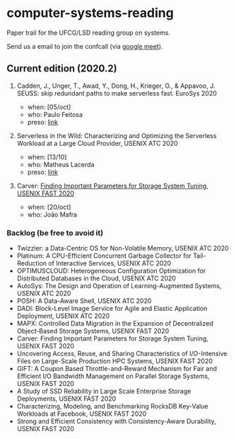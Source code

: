 # computer-systems-reading

Paper trail for the UFCG/LSD reading group on systems.

Send us a email to join the confcall (via [google meet](https://meet.google.com/vfd-deni-pbn)).

## Current edition (2020.2)

1. Cadden, J., Unger, T., Awad, Y., Dong, H., Krieger, O., & Appavoo, J. SEUSS: skip redundant paths to make serverless fast. EuroSys 2020
    * when: [05/oct]
    * who: Paulo Feitosa
    * preso: [link](https://docs.google.com/presentation/d/1jOMqBlnAhanPUS4p4aVZurtxKrPcRTlUp4fr8KiPmIY/edit?usp=sharing)
  
2. Serverless in the Wild: Characterizing and Optimizing the Serverless Workload at a Large Cloud Provider, USENIX ATC 2020
   * when: [13/10]
   * who: Matheus Lacerda
   * preso: [link](https://docs.google.com/presentation/d/18sibzPwl1Iosv_neIflPs9VEi8WP6dK4GzY1amzRvn4/edit?usp=sharing)

3. Carver: [Finding Important Parameters for Storage System Tuning, USENIX FAST 2020](https://www.usenix.org/conference/fast20/presentation/cao-zhen)
   * when: [20/oct]
   * who: João Mafra

### Backlog (be free to avoid it)

* Twizzler: a Data-Centric OS for Non-Volatile Memory, USENIX ATC 2020
* Platinum: A CPU-Efficient Concurrent Garbage Collector for Tail-Reduction of Interactive Services, USENIX ATC 2020
* OPTIMUSCLOUD: Heterogeneous Configuration Optimization for Distributed Databases in the Cloud, USENIX ATC 2020
* AutoSys: The Design and Operation of Learning-Augmented Systems, USENIX ATC 2020
* POSH: A Data-Aware Shell, USENIX ATC 2020
* DADI: Block-Level Image Service for Agile and Elastic Application Deployment, USENIX ATC 2020
* MAPX: Controlled Data Migration in the Expansion of Decentralized Object-Based Storage Systems, USENIX FAST 2020
* Carver: Finding Important Parameters for Storage System Tuning, USENIX FAST 2020
* Uncovering Access, Reuse, and Sharing Characteristics of I/O-Intensive Files on Large-Scale Production HPC Systems, USENIX FAST 2020
* GIFT: A Coupon Based Throttle-and-Reward Mechanism for Fair and Efficient I/O Bandwidth Management on Parallel Storage Systems, USENIX FAST 2020
* A Study of SSD Reliability in Large Scale Enterprise Storage Deployments, USENIX FAST 2020
* Characterizing, Modeling, and Benchmarking RocksDB Key-Value Workloads at Facebook, USENIX FAST 2020
* Strong and Efficient Consistency with Consistency-Aware Durability, USENIX FAST 2020

